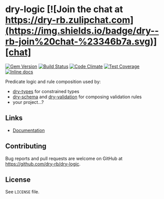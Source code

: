 [gem]: https://rubygems.org/gems/dry-logic
[travis]: https://travis-ci.org/dry-rb/dry-logic
[codeclimate]: https://codeclimate.com/github/dry-rb/dry-logic
[chat]: https://dry-rb.zulipchat.com
[inchpages]: http://inch-ci.org/github/dry-rb/dry-logic

# dry-logic [![Join the chat at https://dry-rb.zulipchat.com](https://img.shields.io/badge/dry--rb-join%20chat-%23346b7a.svg)][chat]

[![Gem Version](https://badge.fury.io/rb/dry-logic.svg)][gem]
[![Build Status](https://travis-ci.org/dry-rb/dry-logic.svg?branch=master)][travis]
[![Code Climate](https://codeclimate.com/github/dry-rb/dry-logic/badges/gpa.svg)][codeclimate]
[![Test Coverage](https://codeclimate.com/github/dry-rb/dry-logic/badges/coverage.svg)][codeclimate]
[![Inline docs](http://inch-ci.org/github/dry-rb/dry-logic.svg?branch=master)][inchpages]

Predicate logic and rule composition used by:

* [dry-types](https://github.com/dry-rb/dry-types) for constrained types
* [dry-schema](https://github.com/dry-rb/dry-schema) and [dry-validation](https://github.com/dry-rb/dry-validation) for composing validation rules
* your project...?

## Links

* [Documentation](http://dry-rb.org/gems/dry-logic)

## Contributing

Bug reports and pull requests are welcome on GitHub at https://github.com/dry-rb/dry-logic.

## License

See `LICENSE` file.
